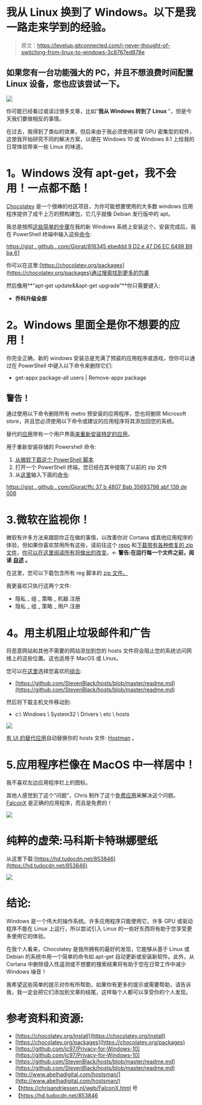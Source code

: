 # 我从 Linux 换到了 Windows。以下是我一路走来学到的经验。

> 原文：<https://levelup.gitconnected.com/i-never-thought-of-switching-from-linux-to-windows-3c8767ed878e>

## 如果您有一台功能强大的 PC，并且不想浪费时间配置 Linux 设备，您也应该尝试一下。

![](img/571c3f17eed2e24a18f04b254d9f2b92.png)

你可能已经看过或读过很多文章，比如“**我从 Windows 转到了 Linux** ”，但是今天我们要做相反的事情。

在过去，我得到了类似的效果，但后来由于我必须使用非常 GPU 密集型的软件，这使我开始研究不同的解决方案，以便在 Windows 10 或 Windows 8.1 上给我的日常体验带来一些 Linux 的味道。

# **1。Windows 没有 apt-get，我不会用！一点都不酷！**

[Chocolatey](https://chocolatey.org/install) 是一个很棒的社区项目，为你可能想要使用的大多数 windows 应用程序提供了成千上万的预构建包，它几乎就像 Debian 发行版中的 apt。

我总是按照[这些简单的步骤](https://chocolatey.org/install)在我的新 Windows 系统上安装这个。安装完成后，我在 PowerShell 终端中输入这些[命令](https://gist.github.com/Giorat/818345ebeddd9d2e47d6ec6498b9ba61):

[https://gist . github . com/Giorat/818345 ebeddd 9 D2 e 47 D6 EC 6498 B9 ba 61](https://gist.github.com/Giorat/818345ebeddd9d2e47d6ec6498b9ba61)

你可以在这里:[https://chocolatey.org/packages](https://chocolatey.org/packages)通过搜索找到更多的包裹

然后像用**“apt-get update&&apt-get upgrade”**你只需要键入:

*   **乔科升级全部**

# **2。Windows 里面全是你不想要的应用！**

你完全正确，新的 windows 安装总是充满了预装的应用程序或游戏，但你可以通过在 PowerShell 中键入以下命令来删除它们:

*   get-appx package-all users | Remove-appx package

## **警告！**

通过使用以下命令删除所有 metro 预安装的应用程序，您也将删除 Microsoft store，并且您必须使用以下命令或建议的应用程序将其添加回您的系统。

替代的[应用](https://www.thewindowsclub.com/10appsmanager-windows-10)带有一个用户界面[来重新安装特定的应用](https://www.thewindowsclub.com/10appsmanager-windows-10)。

用于重新安装存储的 Powershell 命令:

1.  [从微软下载这个 PowerShell 脚本](https://www.youtube.com/redirect?redir_token=hz6mpMxT95r-A6xrUaMKvuce8JJ8MTU2ODY1NzQwOEAxNTY4NTcxMDA4&v=l9id9QOa1wc&q=http%3A%2F%2Fdownload.microsoft.com%2Fdownload%2F5%2FF%2F0%2F5F04003A-035E-4A0F-9662-43E32C546F6C%2Freinstall-preinstalledApps.zip&event=video_description)
2.  打开一个 PowerShell 终端，您已经在其中提取了以前的 zip 文件
3.  从[这里](https://gist.github.com/Giorat/ffc37b4807bab35693798abf139de006)输入下面的[命令](https://gist.github.com/Giorat/ffc37b4807bab35693798abf139de006):

[https://gist . github . com/Giorat/ffc 37 b 4807 Bab 35693798 abf 139 de 006](https://gist.github.com/Giorat/ffc37b4807bab35693798abf139de006)

# 3.微软在监视你！

微软有许多方法来跟踪你正在做的事情，以改善你对 Cortana 或其他应用程序的体验，但如果你喜欢禁用所有这些，请前往这个 [repo](https://github.com/jc97/Privacy-for-Windows-10) 和[下载带有各种修复的 zip 文件](https://github.com/jc97/Privacy-for-Windows-10)，[你可以在这里阅读所有将做出的改变](https://github.com/jc97/Privacy-for-Windows-10/blob/master/README.md)。← **警告:**在运行每一个文件**之前，阅读** [**自述**](https://github.com/jc97/Privacy-for-Windows-10/blob/master/README.md) **。**

在这里，您可以下载包含所有 reg 脚本的 [zip 文件。](https://github.com/jc97/Privacy-for-Windows-10/archive/master.zip)

我更喜欢只执行这两个文件:

*   隐私 _ 组 _ 策略 _ 机器.注册
*   隐私 _ 组 _ 策略 _ 用户.注册

# **4。用主机阻止垃圾邮件和广告**

将恶意网站和其他不需要的网站添加到您的 hosts 文件将会阻止您的系统访问网络上的这些位置。这也适用于 MacOS 或 Linux。

您可以在[这里](https://github.com/StevenBlack/hosts/blob/master/readme.md)选择您喜欢的[组合](https://github.com/StevenBlack/hosts/blob/master/readme.md):

*   [https://github.com/StevenBlack/hosts/blob/master/readme.md](https://github.com/StevenBlack/hosts/blob/master/readme.md)

然后将下载主机文件移动到:

*   c:\ Windows \ System32 \ Drivers \ etc \ hosts

[![](img/6d60c32d062bc43210e1ae3837bae696.png)](https://github.com/StevenBlack/hosts/blob/master/readme.md)

[有 UI 的替代应用](http://www.abelhadigital.com/hostsman/)自动替换你的 hosts 文件: [Hostman](http://www.abelhadigital.com/hostsman/) 。

# 5.应用程序栏像在 MacOS 中一样居中！

我不喜欢左边应用程序栏上的图标。

其他人感觉到了这个“问题”，Chris 制作了这个[免费应用](https://chrisandriessen.nl/web/FalconX.html](https://chrisandriessen.nl/web/FalconX.html))来解决这个问题。 [FalconX](https://chrisandriessen.nl/web/FalconX.html) 是正确的应用程序，而且是免费的！

[![](img/41cfa34485233f63c0c38e6fbeee985a.png)](https://chrisandriessen.nl/web/FalconX.html)

# 纯粹的虚荣:马科斯卡特琳娜壁纸

从这里下载:[https://hd.tudocdn.net/853846](https://hd.tudocdn.net/853846)

![](img/a62b247ab0fb006f1e77aa6f8e12d3a3.png)

# 结论:

Windows 是一个伟大的操作系统。许多应用程序只能使用它，许多 GPU 或驱动程序不能在 Linux 上运行，所以尝试引入 Linux 的一些好东西将有助于您享受更多使用它的体验。

在我个人看来，Chocolatey 是我所拥有的最好的发现，它能够从基于 Linux 或 Debian 的系统中用一个简单的命令如 apt-get 自动更新或安装新软件。此外，从 Cortana 中删除侵入性遥测或不想要的搜索结果将有助于您在日常工作中减少 Windows 噪音！

我希望这些简单的提示对你有所帮助，如果你有更多的提示或需要帮助，请告诉我，我一定会把它们添加到文章的结尾，这样每个人都可以享受你的个人发现。

# **参考资料和资源:**

*   [https://chocolatey.org/install](https://chocolatey.org/install)
*   [https://chocolatey.org/packages](https://chocolatey.org/packages)
*   [https://github.com/jc97/Privacy-for-Windows-10](https://github.com/jc97/Privacy-for-Windows-10)
*   [https://github.com/StevenBlack/hosts/blob/master/readme.md](https://github.com/StevenBlack/hosts/blob/master/readme.md)
*   [http://www.abelhadigital.com/hostsman/](http://www.abelhadigital.com/hostsman/)
*   【https://chrisandriessen.nl/web/FalconX.html 号
*   【https://hd.tudocdn.net/853846 